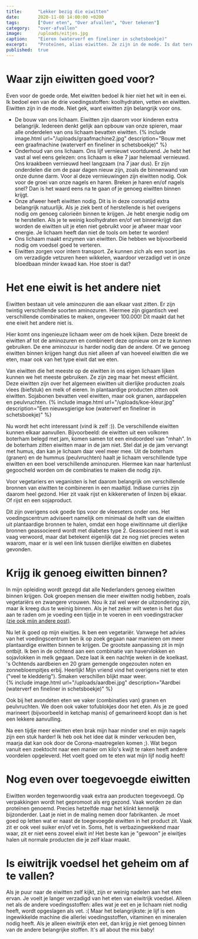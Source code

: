 ```yaml
---
title:      "Lekker bezig die eiwitten"
date:       2020-11-08 14:00:00 +0200
tags:       ["Over eten", "Over afvallen", "Over tekenen"]
category:   "over-afvallen"
image:      /uploads/eitjes.jpg
caption:    "Eieren (waterverf en fineliner in schetsboekje)"
excerpt:    "Proteïnen, alias eiwitten. Ze zijn in de mode. Is dat terecht? Waarvoor zijn ze belangrijk? En is het eten van eiwitrijk eten de oplossing om af te vallen? Ik ben gedoken in de mooie wereld van de eiwitten. "
published:  true
---
```


# Waar zijn eiwitten goed voor?
Even voor de goede orde. Met eiwitten bedoel ik hier niet het wit in een ei. Ik bedoel een van de drie voedingsstoffen: koolhydraten, vetten en eiwitten. Eiwitten zijn in de mode. Niet gek, want eiwitten zijn belangrijk voor ons. 
- De bouw van ons lichaam. Eiwitten zijn daarom voor kinderen extra belangrijk.  Iedereen denkt gelijk aan opbouw van onze spieren, maar alle onderdelen van ons lichaam bevatten eiwitten.
{% include image.html url="/uploads/graafmachine2.jpg" description="Bouw met een graafmachine (waterverf en fineliner in schetsboekje)" %}
- Onderhoud van ons lichaam. Ons lijf vernieuwt voortdurend. Je hebt het vast al wel eens gelezen: ons lichaam is elke 7 jaar helemaal vernieuwd. Ons kraakbeen vernieuwd heel langzaam (na 7 jaar dus). Er zijn onderdelen die om de paar dagen nieuw zijn, zoals de binnenwand van onze dunne darm. Voor al deze vernieuwingen zijn eiwitten nodig. Ook voor de groei van onze nagels en haren. Breken je haren en/of nagels snel? Dan is het waard eens na te gaan of je genoeg eiwitten binnen krijgt.
- Onze afweer heeft eiwitten nodig. Dit is in deze coronatijd extra belangrijk natuurlijk. Als je ziek bent of herstellende is het overigens nodig om genoeg calorieën binnen te krijgen. Je hebt energie nodig om te herstellen. Als je te weinig koolhydraten en/of vet binnenkrijgt dan worden de eiwitten uit je eten niet gebruikt voor je afweer maar voor energie. Je lichaam heeft dan niet de tools om beter te worden!
- Ons lichaam maakt enzymen van eiwitten. Die hebben we bijvoorbeeld nodig om voedsel goed te verteren.
- Eiwitten zorgen voor intern transport. Ze kunnen zich als een soort jas om verzadigde vetzuren heen wikkelen, waardoor verzadigd vet in onze bloedbaan minder kwaad kan. Hoe stoer is dat?

# Het ene eiwit is het andere niet

Eiwitten bestaan uit vele aminozuren die aan elkaar vast zitten. Er zijn twintig verschillende soorten aminozuren. Hiermee zijn gigantisch veel verschillende combinaties te maken, ongeveer 100.000! Dit maakt dat het ene eiwit het andere niet is. 

Hier komt ons ingenieuze lichaam weer om de hoek kijken. Deze breekt de eiwitten af tot de aminozuren en combineert deze opnieuw om ze te kunnen gebruiken. De ene aminozuur is harder nodig dan de andere. Of we genoeg eiwitten binnen krijgen hangt dus niet alleen af van hoeveel eiwitten die we eten, maar ook van het type eiwit dat we eten. 

Van eiwitten die het meeste op de eiwitten in ons eigen lichaam lijken kunnen we het meeste gebruiken. Ze zijn zeg maar het meest efficiënt. Deze eiwitten zijn over het algemeen eiwitten uit dierlijke producten zoals vlees (biefstuk) en melk of eieren. In plantaardige producten zitten ook eiwitten. Sojabonen bevatten veel eiwitten, maar ook granen, aardappelen en peulvruchten.
{% include image.html url="/uploads/koe-kleur.jpg" description="Een nieuwsgierige koe (waterverf en fineliner in schetsboekje)" %}

Nu wordt het echt interessant (vind ik zelf :)). De verschillende eiwitten kunnen elkaar aanvullen. Bijvoorbeeld: de eiwitten uit een volkoren boterham belegd met jam, komen samen tot een eindoordeel van "mhah". In de boterham zitten eiwitten maar in de jam niet. Stel dat je de jam vervangt met humus, dan kan je lichaam daar veel meer mee. Uit de boterham (granen) en de hummus (peulvruchten) haalt je lichaam verschillende type eiwitten en een boel verschillende aminozuren. Hiermee kan naar hartenlust gegoocheld worden om de combinaties te maken die nodig zijn. 

Voor vegetariers en veganisten is het daarom belangrijk om verschillende bronnen van eiwitten te combineren in een maaltijd. Indiase curries zijn daarom heel gezond. Hier zit vaak rijst en kikkererwten of linzen bij elkaar. Of rijst en een sojaproduct. 

Dit zijn overigens ook goede tips voor de vleeseters onder ons. Het voedingscentrum adviseert namelijk om minimaal de helft van de eiwitten uit plantaardige bronnen te halen, omdat een hoge eiwitinname uit dierlijke bronnen geassocieerd wordt met diabetes type 2. Geassocieerd met is wat vaag verwoord, maar dat betekent eigenlijk dat ze nog niet precies weten waarom, maar er is wel een link tussen dierlijke eiwitten en diabetes gevonden.

# Krijg ik genoeg eiwitten binnen?
In mijn opleiding wordt gezegd dat alle Nederlanders genoeg eiwitten binnen krijgen. Ook groepen mensen die meer eiwitten nodig hebben, zoals vegetariërs en zwangere vrouwen. Nou ik zal wel weer de uitzondering zijn, maar ik kreeg dus te weinig binnen. Als je het zeker wilt weten is het dus aan te raden om je voeding een tijdje in te voeren in een voedingstracker [(zie ook mijn andere post)](/over-afvallen/2020/10/24/afvallen.html).

Nu let ik goed op mijn eiwitjes. Ik ben een vegetariër. Vanwege het advies van het voedingscentrum ben ik op zoek gegaan naar manieren om meer plantaardige eiwitten binnen te krijgen. De grootste aanpassing zit in mijn ontbijt. Ik ben in de ochtend aan een combinatie van havervlokken en sojavlokken in melk gegaan. Deze laat ik een nachtje  weken in de koelkast. 's Ochtends aardbeien en 20 gram gemengde ongezouten noten en zonnebloempitjes erbij. Heerlijk! Mijn vriend vind het overigens niet te eten ("veel te kledderig"). Smaken verschillen blijkt maar weer.  
{% include image.html url="/uploads/aardbei.jpg" description="Aardbei (waterverf en fineliner in schetsboekje)" %}

Ook bij het avondeten eten we vaker (combinaties van) granen en peulvruchten. We doen ook vaker tofublokjes door het eten. Als je ze goed marineert (bijvoorbeeld in ketchap manis) of gemarineerd koopt dan is het een lekkere aanvulling.  

Na een tijdje meer eiwitten eten brak mijn haar minder snel en mijn nagels zijn een stuk harder! Ik heb ook het idee dat ik minder verkouden ben, maarja dat kan ook door de Corona-maatregelen komen ;). Wat begon vanuit een zoektocht naar een manier om kilo's kwijt te raken heeft andere voordelen opgeleverd. Het voelt goed om te eten wat mijn lijf nodig heeft!   

# Nog even over toegevoegde eiwitten

Eiwitten worden tegenwoordig vaak extra aan producten toegevoegd. Op verpakkingen wordt het gepromoot als erg gezond. Vaak worden ze dan proteïnen genoemd. Precies hetzelfde maar het klinkt kennelijk bijzonderder. Laat je niet in de maling nemen door fabrikanten. Je moet goed op letten wat er naast de toegevoegde eiwitten in het product zit.  Vaak zit er ook veel suiker en/of vet in. Soms, het is verbazingwekkend maar waar, zit er niet eens zoveel eiwit in! Het beste kan je "gewoon" je eiwitjes halen uit normale producten die je zelf klaar maakt. 

# Is eiwitrijk voedsel het geheim om af te vallen?

Als je puur naar de eiwitten zelf kijkt, zijn er weinig nadelen aan het eten ervan. Je voelt je langer verzadigd van het eten van eiwitrijk voedsel. Alleen net als de andere voedingsstoffen: alles wat je eet en je lichaam niet nodig heeft, wordt opgeslagen als vet. :( Maar het belangrijkste: je lijf is een ingewikkelde machine die allerlei voedingsstoffen, vitaminen en mineralen nodig heeft. Als je alleen eiwitrijk eten eet, dan krijg je niet genoeg binnen van de andere belangrijke stoffen. It's all about the mix baby!

